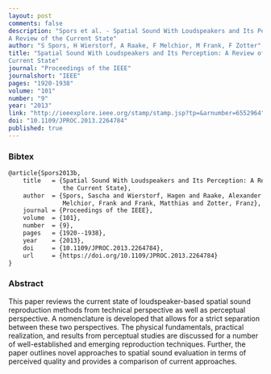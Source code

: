 ```yaml
---
layout: post
comments: false
description: "Spors et al. - Spatial Sound With Loudspeakers and Its Perception:
A Review of the Current State"
author: "S Spors, H Wierstorf, A Raake, F Melchior, M Frank, F Zotter"
title: "Spatial Sound With Loudspeakers and Its Perception: A Review of the
Current State"
journal: "Proceedings of the IEEE"
journalshort: "IEEE"
pages: "1920-1938"
volume: "101"
number: "9"
year: "2013"
link: "http://ieeexplore.ieee.org/stamp/stamp.jsp?tp=&arnumber=6552964"
doi: "10.1109/JPROC.2013.2264784"
published: true
---
```


### Bibtex

```latex
@article{Spors2013b,
    title   = {Spatial Sound With Loudspeakers and Its Perception: A Review of
               the Current State},
    author  = {Spors, Sascha and Wierstorf, Hagen and Raake, Alexander and
               Melchior, Frank and Frank, Matthias and Zotter, Franz},
    journal = {Proceedings of the IEEE},
    volume  = {101},
    number  = {9},
    pages   = {1920--1938},
    year    = {2013},
    doi     = {10.1109/JPROC.2013.2264784},
    url     = {https://doi.org/10.1109/JPROC.2013.2264784}
}
```

### Abstract

This paper reviews the current state of loudspeaker-based spatial sound
reproduction methods from technical perspective as well as perceptual
perspective. A nomenclature is developed that allows for a strict separation
between these two perspectives. The physical fundamentals, practical
realization, and results from perceptual studies are discussed for a number of
well-established and emerging reproduction techniques. Further, the paper
outlines novel approaches to spatial sound evaluation in terms of perceived
quality and provides a comparison of current approaches.
